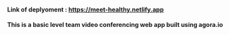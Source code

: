  #### Link of deplyoment : https://meet-healthy.netlify.app

#### This is a basic level team video conferencing web app built using agora.io 